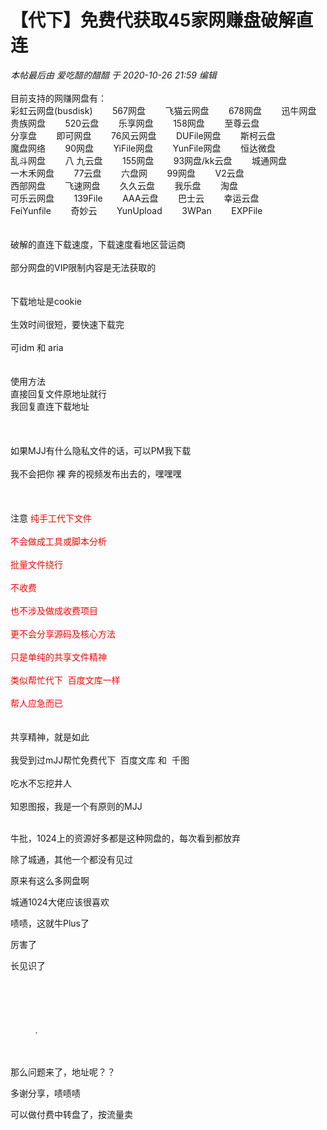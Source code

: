 # 【代下】免费代获取45家网赚盘破解直连


<i class="pstatus"> 本帖最后由 爱吃醋的醋醋 于 2020-10-26 21:59 编辑 </i><br />
<br />
目前支持的网赚网盘有：<br />
彩虹云网盘(busdisk)&nbsp; &nbsp; &nbsp; &nbsp; 567网盘&nbsp; &nbsp; &nbsp; &nbsp; 飞猫云网盘&nbsp; &nbsp; &nbsp; &nbsp; 678网盘&nbsp; &nbsp; &nbsp; &nbsp; 迅牛网盘<br />
贵族网盘&nbsp; &nbsp; &nbsp; &nbsp; 520云盘&nbsp; &nbsp; &nbsp; &nbsp; 乐享网盘&nbsp; &nbsp; &nbsp; &nbsp; 158网盘&nbsp; &nbsp; &nbsp; &nbsp; 至尊云盘<br />
分享盘&nbsp; &nbsp; &nbsp; &nbsp; 即可网盘&nbsp; &nbsp; &nbsp; &nbsp; 76风云网盘&nbsp; &nbsp; &nbsp; &nbsp; DUFile网盘&nbsp; &nbsp; &nbsp; &nbsp; 斯柯云盘<br />
魔盘网络&nbsp; &nbsp; &nbsp; &nbsp; 90网盘&nbsp; &nbsp; &nbsp; &nbsp; YiFile网盘&nbsp; &nbsp; &nbsp; &nbsp; YunFile网盘&nbsp; &nbsp; &nbsp; &nbsp; 恒达微盘<br />
乱斗网盘&nbsp; &nbsp; &nbsp; &nbsp; 八 九云盘&nbsp; &nbsp; &nbsp; &nbsp; 155网盘&nbsp; &nbsp; &nbsp; &nbsp; 93网盘/kk云盘&nbsp; &nbsp; &nbsp; &nbsp; 城通网盘<br />
一木禾网盘&nbsp; &nbsp; &nbsp; &nbsp; 77云盘&nbsp; &nbsp; &nbsp; &nbsp; 六盘网&nbsp; &nbsp; &nbsp; &nbsp; 99网盘&nbsp; &nbsp; &nbsp; &nbsp; V2云盘<br />
西部网盘&nbsp; &nbsp; &nbsp; &nbsp; 飞速网盘&nbsp; &nbsp; &nbsp; &nbsp; 久久云盘&nbsp; &nbsp; &nbsp; &nbsp; 我乐盘&nbsp; &nbsp; &nbsp; &nbsp; 淘盘<br />
可乐云网盘&nbsp; &nbsp; &nbsp; &nbsp; 139File&nbsp; &nbsp; &nbsp; &nbsp; AAA云盘&nbsp; &nbsp; &nbsp; &nbsp; 巴士云&nbsp; &nbsp; &nbsp; &nbsp; 幸运云盘<br />
FeiYunfile&nbsp; &nbsp; &nbsp; &nbsp; 奇妙云&nbsp; &nbsp; &nbsp; &nbsp; YunUpload&nbsp; &nbsp; &nbsp; &nbsp; 3WPan&nbsp; &nbsp; &nbsp; &nbsp; EXPFile<br />
<br />
<br />
破解的直连下载速度，下载速度看地区营运商<br />
<br />
部分网盘的VIP限制内容是无法获取的<br />
<br />
<br />
下载地址是cookie <br />
<br />
生效时间很短，要快速下载完<br />
<br />
可idm 和 aria<br />
<br />
<br />
使用方法<br />
直接回复文件原地址就行<br />
我回复直连下载地址<br />
<br />
<br />
<img id="aimg_CdPLx" onclick="zoom(this, this.src, 0, 0, 0)" class="zoom" src="https://p.pstatp.com/origin/ffdf0001ec6a4501b71b" onmouseover="img_onmouseoverfunc(this)" onload="thumbImg(this)" border="0" alt="" /><br />
<br />
如果MJJ有什么隐私文件的话，可以PM我下载<br />
<br />
我不会把你 裸 奔的视频发布出去的，嘿嘿嘿<br />
<br />
<img id="aimg_uMnVc" onclick="zoom(this, this.src, 0, 0, 0)" class="zoom" src="https://i.loli.net/2020/10/26/nH7Zo8XwhFNDKPT.gif" onmouseover="img_onmouseoverfunc(this)" onload="thumbImg(this)" border="0" alt="" /><br />
<br />
<br />
注意<font color="Red"> 纯手工代下文件<br />
<br />
不会做成工具或脚本分析<br />
<br />
批量文件绕行<br />
<br />
不收费<br />
<br />
也不涉及做成收费项目<br />
<br />
更不会分享源码及核心方法<br />
<br />
只是单纯的共享文件精神<br />
<br />
类似帮忙代下&nbsp;&nbsp;百度文库一样<br />
<br />
帮人应急而已</font><br />
<br />
<br />
共享精神，就是如此<br />
<br />
我受到过mJJ帮忙免费代下&nbsp;&nbsp;百度文库 和&nbsp;&nbsp;千图<br />
<br />
吃水不忘挖井人<br />
<br />
知恩图报，我是一个有原则的MJJ<br />
<br />


牛批，1024上的资源好多都是这种网盘的，每次看到都放弃

除了城通，其他一个都没有见过<img src="static/image/smiley/yct/014.gif" smilieid="45" border="0" alt="" />

原来有这么多网盘啊

城通1024大佬应该很喜欢

啧啧，这就牛Plus了

厉害了

长见识了<br />
<br />
<br />
<br />
&nbsp; &nbsp;&nbsp;&nbsp;<br />
<br />
&nbsp; &nbsp;&nbsp; &nbsp;&nbsp; &nbsp; .&nbsp; &nbsp;&nbsp; &nbsp;<br />
<br />
<br />
 

那么问题来了，地址呢？？

多谢分享，啧啧啧

可以做付费中转盘了，按流量卖<img src="static/image/smiley/yct/008.gif" smilieid="39" border="0" alt="" />
